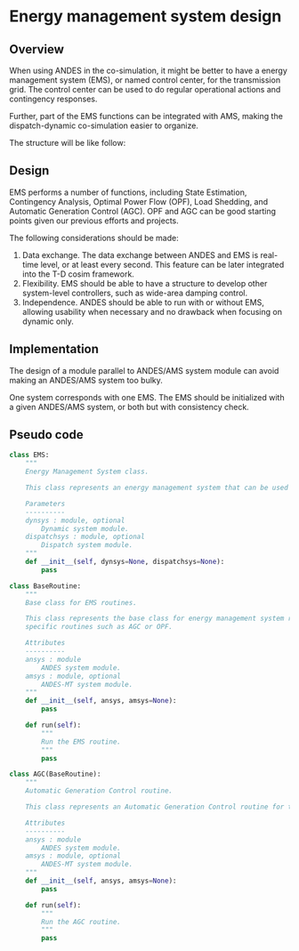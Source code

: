 # Energy management system design

## Overview

When using ANDES in the co-simulation, it might be better to have a energy management system (EMS), or named control center, for the transmission grid. The control center can be used to do regular operational actions and contingency responses.

Further, part of the EMS functions can be integrated with AMS, making the dispatch-dynamic co-simulation easier to organize.

The structure will be like follow:

## Design

EMS performs a number of functions, including State Estimation, Contingency Analysis, Optimal Power Flow (OPF), Load Shedding, and Automatic Generation Control (AGC). OPF and AGC can be good starting points given our previous efforts and projects.

The following considerations should be made:

1. Data exchange. The data exchange between ANDES and EMS is real-time level, or at least every second. This feature can be later integrated into the T-D cosim framework.
2. Flexibility. EMS should be able to have a structure to develop other system-level controllers, such as wide-area damping control.
3. Independence. ANDES should be able to run with or without EMS, allowing usability when necessary and no drawback when focusing on dynamic only.

## Implementation

The design of a module parallel to ANDES/AMS system module can avoid making an ANDES/AMS system too bulky.

One system corresponds with one EMS. The EMS should be initialized with a given ANDES/AMS system, or both but with consistency check.

## Pseudo code
```python
class EMS:
    """
    Energy Management System class.

    This class represents an energy management system that can be used for transmission grid control.

    Parameters
    ----------
    dynsys : module, optional
        Dynamic system module.
    dispatchsys : module, optional
        Dispatch system module.
    """
    def __init__(self, dynsys=None, dispatchsys=None):
        pass

class BaseRoutine:
    """
    Base class for EMS routines.

    This class represents the base class for energy management system routines. It can be subclassed to implement
    specific routines such as AGC or OPF.

    Attributes
    ----------
    ansys : module
        ANDES system module.
    amsys : module, optional
        ANDES-MT system module.
    """
    def __init__(self, ansys, amsys=None):
        pass

    def run(self):
        """
        Run the EMS routine.
        """
        pass

class AGC(BaseRoutine):
    """
    Automatic Generation Control routine.

    This class represents an Automatic Generation Control routine for the energy management system.

    Attributes
    ----------
    ansys : module
        ANDES system module.
    amsys : module, optional
        ANDES-MT system module.
    """
    def __init__(self, ansys, amsys=None):
        pass

    def run(self):
        """
        Run the AGC routine.
        """
        pass
```
